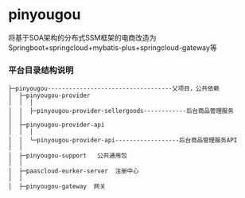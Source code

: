 # pinyougou
将基于SOA架构的分布式SSM框架的电商改造为Springboot+springcloud+mybatis-plus+springcloud-gateway等


### 平台目录结构说明


```
├─pinyougou-----------------------------------父项目，公共依赖
│  ├─pinyougou-provider
│  │  │
│  │  ├─pinyougou-provider-sellergoods------------后台商品管理服务
│  │
│  ├─pinyougou-provider-api
│  │  │
│  │  └─pinyougou-provider-api------------------后台商品管理服务API
│  │
│  ├─pinyougou-support   公共通用包
│  │
│  ├─paascloud-eurker-server  注册中心
│  │
│  ├─pinyougou-gateway  网关


```
